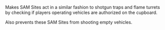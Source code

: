 Makes SAM Sites act in a similar fashion to shotgun traps and flame turrets by checking if players operating vehicles are authorized on the cupboard.

Also prevents these SAM Sites from shooting empty vehicles.
